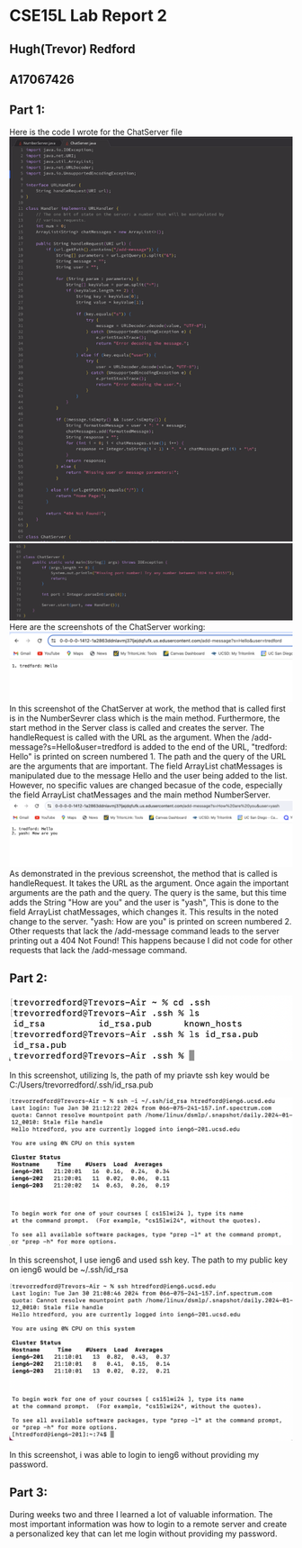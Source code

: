 # CSE15L Lab Report 2
## Hugh(Trevor) Redford
## A17067426

## Part 1:
Here is the code I wrote for the ChatServer file
![Image](ChatServerpt1.jpg)
![Image](ChatServerpt2.jpg)
Here are the screenshots of the ChatServer working:
![Image](CSex1.jpg)
In this screenshot of the ChatServer at work, the method that is called first is in the NumberSevrer class which is the main method. Furthermore, the start method in the Server class is called and creates the server. The handleRequest is called with the URL as the argument. When the /add-message?s=Hello&user=tredford is added to the end of the URL, "tredford: Hello" is printed on screen numbered 1. The path and the query of the URL are the arguments that are important. The field  ArrayList<String> chatMessages is manipulated due to the message Hello and the user being added to the list. However, no specific values are changed becasue of the code, especially the field ArrayList<String> chatMessages and the main method NumberServer. 
![Image](CSex2.jpg)
As demonstrated in the previous screenshot, the method that is called is handleRequest. It takes the URL as the argument. Once again the important arguments are the path and the query. The query is the same, but this time adds the String "How are you" and the user is "yash", This is done to the field  ArrayList<String> chatMessages, which changes it. This results in the noted change to the server. "yash: How are you" is printed on screen numbered 2. Other requests that lack the /add-message command leads to the server printing out a 404 Not Found! This happens because I did not code for other requests that lack the /add-message command.

## Part 2:
![image](privatekey.jpg)

In this screenshot, utilizing ls, the path of my priavte ssh key would be C:/Users/trevorredford/.ssh/id_rsa.pub

![image](publickey1.jpg)

In this screenshot, I use ieng6 and used ssh key. The path to my public key on ieng6 would be ~/.ssh/id_rsa

![image](nopasswordkey.jpg)

In this screenshot, i was able to login to ieng6 without providing my password.

## Part 3:
During weeks two and three I learned a lot of valuable information. The most important information was how to login to a remote server and create a personalized key that can let me login without providing my password. 
